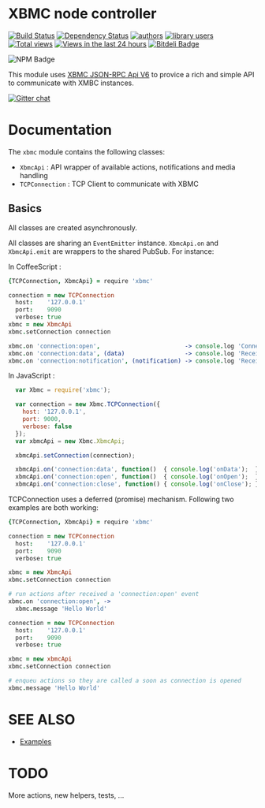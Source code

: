XBMC node controller
====================

[![Build Status](https://travis-ci.org/moul/node-xbmc.png?branch=master)](https://travis-ci.org/moul/node-xbmc)
[![Dependency Status](https://david-dm.org/moul/node-xbmc.png?theme=shields.io)](https://david-dm.org/moul/node-xbmc)
[![authors](https://sourcegraph.com/api/repos/github.com/moul/node-xbmc/badges/authors.png)](https://sourcegraph.com/github.com/moul/node-xbmc)
[![library users](https://sourcegraph.com/api/repos/github.com/moul/node-xbmc/badges/library-users.png)](https://sourcegraph.com/github.com/moul/node-xbmc)
[![Total views](https://sourcegraph.com/api/repos/github.com/moul/node-xbmc/counters/views.png)](https://sourcegraph.com/github.com/moul/node-xbmc)
[![Views in the last 24 hours](https://sourcegraph.com/api/repos/github.com/moul/node-xbmc/counters/views-24h.png)](https://sourcegraph.com/github.com/moul/node-xbmc)
[![Bitdeli Badge](https://d2weczhvl823v0.cloudfront.net/moul/node-xbmc/trend.png)](https://bitdeli.com/free "Bitdeli Badge")

![NPM Badge](https://nodei.co/npm/xbmc.png?downloads=true&stars=true "NPM Badge")

This module uses [XBMC JSON-RPC Api V6](http://wiki.xbmc.org/index.php?title=JSON-RPC_API/v6) to provice a rich and simple API to communicate with XMBC instances.

[![Gitter chat](https://badges.gitter.im/moul/node-xbmc.png)](https://gitter.im/moul/node-xbmc)

Documentation
=============

The `xbmc` module contains the following classes:

* `XbmcApi` : API wrapper of available actions, notifications and media handling
* `TCPConnection` : TCP Client to communicate with XBMC

Basics
------

All classes are created asynchronously.

All classes are sharing an `EventEmitter` instance.
`XbmcApi.on` and `XbmcApi.emit` are wrappers to the shared PubSub. For instance:

In CoffeeScript :

```coffee
{TCPConnection, XbmcApi} = require 'xbmc'

connection = new TCPConnection
  host:    '127.0.0.1'
  port:    9090
  verbose: true
xbmc = new XbmcApi
xbmc.setConnection connection

xbmc.on 'connection:open',                        -> console.log 'Connection is open'
xbmc.on 'connection:data', (data)                 -> console.log 'Received data:',         data
xbmc.on 'connection:notification', (notification) -> console.log 'Received notification:', notification
```

In JavaScript :

```javascript
  var Xbmc = require('xbmc');

  var connection = new Xbmc.TCPConnection({
    host: '127.0.0.1',
    port: 9000,
    verbose: false
  });
  var xbmcApi = new Xbmc.XbmcApi;

  xbmcApi.setConnection(connection);

  xbmcApi.on('connection:data', function()  { console.log('onData');  });
  xbmcApi.on('connection:open', function()  { console.log('onOpen');  });
  xbmcApi.on('connection:close', function() { console.log('onClose'); });
```

TCPConnection uses a deferred (promise) mechanism.
Following two examples are both working:

```coffee
{TCPConnection, XbmcApi} = require 'xbmc'

connection = new TCPConnection
  host:    '127.0.0.1'
  port:    9090
  verbose: true

xbmc = new XbmcApi
xbmc.setConnection connection

# run actions after received a 'connection:open' event
xbmc.on 'connection:open', ->
  xbmc.message 'Hello World'
```

```coffee
connection = new TCPConnection
  host:    '127.0.0.1'
  port:    9090
  verbose: true

xbmc = new xbmcApi
xbmc.setConnection connection

# enqueu actions so they are called a soon as connection is opened
xbmc.message 'Hello World'
```

SEE ALSO
========

* [Examples](https://github.com/moul/node-xbmc/tree/master/examples)

TODO
====

More actions, new helpers, tests, ...
